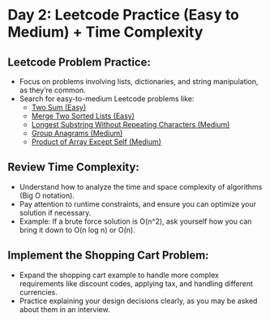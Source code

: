 # Day 2: Leetcode Practice (Easy to Medium) + Time Complexity

## Leetcode Problem Practice:
- Focus on problems involving lists, dictionaries, and string manipulation, as they’re common.
- Search for easy-to-medium Leetcode problems like:
  - [Two Sum (Easy)](https://leetcode.com/problems/two-sum/) 
  - [Merge Two Sorted Lists (Easy)](https://leetcode.com/problems/merge-two-sorted-lists/)
  - [Longest Substring Without Repeating Characters (Medium)](https://leetcode.com/problems/longest-substring-without-repeating-characters/)
  - [Group Anagrams (Medium)](https://leetcode.com/problems/group-anagrams/)
  - [Product of Array Except Self (Medium)](https://leetcode.com/problems/product-of-array-except-self/)

## Review Time Complexity:
- Understand how to analyze the time and space complexity of algorithms (Big O notation).
- Pay attention to runtime constraints, and ensure you can optimize your solution if necessary.
- Example: If a brute force solution is O(n^2), ask yourself how you can bring it down to O(n log n) or O(n).

## Implement the Shopping Cart Problem:
- Expand the shopping cart example to handle more complex requirements like discount codes, applying tax, and handling different currencies.
- Practice explaining your design decisions clearly, as you may be asked about them in an interview.
